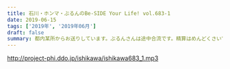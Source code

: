 ```yaml
---
title: 石川・ホンマ・ぶるんのBe-SIDE Your Life! vol.683-1
date: 2019-06-15
tags: ['2019年', '2019年06月']
draft: false
summary: 都内某所からお送りしています。ぶるんさんは途中合流です。精算はめんどくさいです…MIURA
---
```


http://project-phi.ddo.jp/ishikawa/ishikawa683_1.mp3
